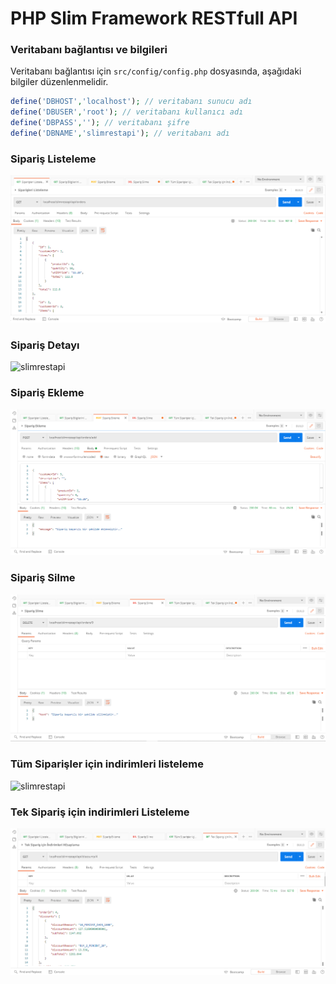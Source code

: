 # PHP Slim Framework RESTfull API

### Veritabanı bağlantısı ve bilgileri
Veritabanı bağlantısı için ```src/config/config.php``` dosyasında, aşağıdaki bilgiler düzenlenmelidir.

```php
define('DBHOST','localhost'); // veritabanı sunucu adı
define('DBUSER','root'); // veritabanı kullanıcı adı
define('DBPASS',''); // veritabanı şifre
define('DBNAME','slimrestapi'); // veritabanı adı
```

### Sipariş Listeleme
![slimrestapi](https://github.com/bayramanli/slimrestapi/blob/master/images/siparis_listeleme.PNG)

### Sipariş Detayı
![slimrestapi](https://github.com/bayramanli/slimrestapi/blob/master/images/siparis_detayı.PNG)

### Sipariş Ekleme
![slimrestapi](https://github.com/bayramanli/slimrestapi/blob/master/images/siparis_ekleme.PNG)

### Sipariş Silme
![slimrestapi](https://github.com/bayramanli/slimrestapi/blob/master/images/siparis_silme.PNG)

### Tüm Siparişler için indirimleri listeleme
![slimrestapi](https://github.com/bayramanli/slimrestapi/blob/master/images/tum_siparis_indirim_listeleme.PNG)

### Tek Sipariş için indirimleri Listeleme
![slimrestapi](https://github.com/bayramanli/slimrestapi/blob/master/images/tek_siparis_indirim_listeleme.PNG)
